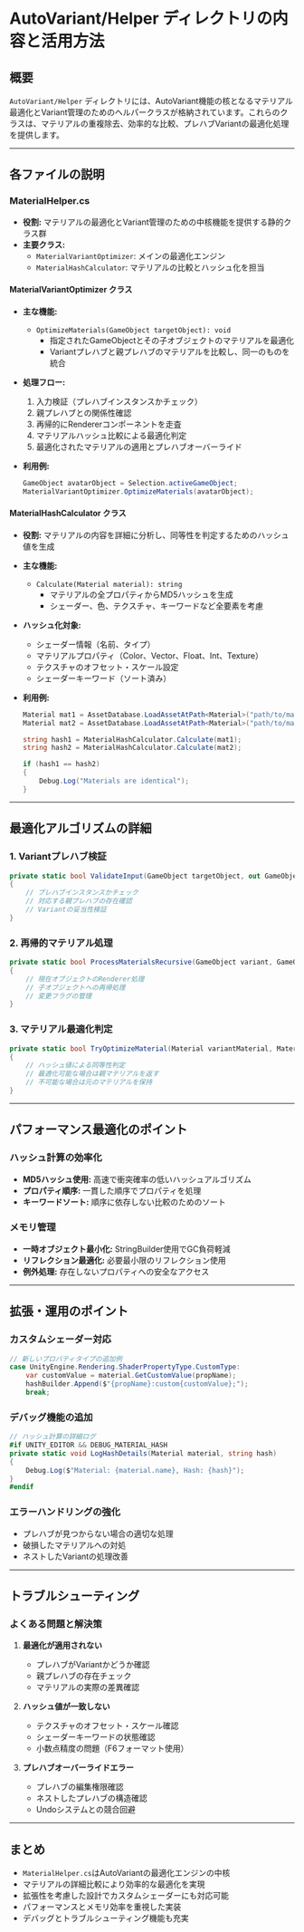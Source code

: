 # AutoVariant/Helper ディレクトリの内容と活用方法

## 概要
`AutoVariant/Helper` ディレクトリには、AutoVariant機能の核となるマテリアル最適化とVariant管理のためのヘルパークラスが格納されています。これらのクラスは、マテリアルの重複除去、効率的な比較、プレハブVariantの最適化処理を提供します。

---

## 各ファイルの説明

### MaterialHelper.cs
- **役割:** マテリアルの最適化とVariant管理のための中核機能を提供する静的クラス群
- **主要クラス:**
  - `MaterialVariantOptimizer`: メインの最適化エンジン
  - `MaterialHashCalculator`: マテリアルの比較とハッシュ化を担当

#### MaterialVariantOptimizer クラス
- **主な機能:**
  - `OptimizeMaterials(GameObject targetObject): void`
    - 指定されたGameObjectとその子オブジェクトのマテリアルを最適化
    - Variantプレハブと親プレハブのマテリアルを比較し、同一のものを統合
  
- **処理フロー:**
  1. 入力検証（プレハブインスタンスかチェック）
  2. 親プレハブとの関係性確認
  3. 再帰的にRendererコンポーネントを走査
  4. マテリアルハッシュ比較による最適化判定
  5. 最適化されたマテリアルの適用とプレハブオーバーライド

- **利用例:**
  ```csharp
  GameObject avatarObject = Selection.activeGameObject;
  MaterialVariantOptimizer.OptimizeMaterials(avatarObject);
  ```

#### MaterialHashCalculator クラス
- **役割:** マテリアルの内容を詳細に分析し、同等性を判定するためのハッシュ値を生成
- **主な機能:**
  - `Calculate(Material material): string`
    - マテリアルの全プロパティからMD5ハッシュを生成
    - シェーダー、色、テクスチャ、キーワードなど全要素を考慮
  
- **ハッシュ化対象:**
  - シェーダー情報（名前、タイプ）
  - マテリアルプロパティ（Color、Vector、Float、Int、Texture）
  - テクスチャのオフセット・スケール設定
  - シェーダーキーワード（ソート済み）

- **利用例:**
  ```csharp
  Material mat1 = AssetDatabase.LoadAssetAtPath<Material>("path/to/material1.mat");
  Material mat2 = AssetDatabase.LoadAssetAtPath<Material>("path/to/material2.mat");
  
  string hash1 = MaterialHashCalculator.Calculate(mat1);
  string hash2 = MaterialHashCalculator.Calculate(mat2);
  
  if (hash1 == hash2)
  {
      Debug.Log("Materials are identical");
  }
  ```

---

## 最適化アルゴリズムの詳細

### 1. Variantプレハブ検証
```csharp
private static bool ValidateInput(GameObject targetObject, out GameObject parentPrefab)
{
    // プレハブインスタンスかチェック
    // 対応する親プレハブの存在確認
    // Variantの妥当性検証
}
```

### 2. 再帰的マテリアル処理
```csharp
private static bool ProcessMaterialsRecursive(GameObject variant, GameObject parent)
{
    // 現在オブジェクトのRenderer処理
    // 子オブジェクトへの再帰処理
    // 変更フラグの管理
}
```

### 3. マテリアル最適化判定
```csharp
private static bool TryOptimizeMaterial(Material variantMaterial, Material parentMaterial, out Material optimizedMaterial)
{
    // ハッシュ値による同等性判定
    // 最適化可能な場合は親マテリアルを返す
    // 不可能な場合は元のマテリアルを保持
}
```

---

## パフォーマンス最適化のポイント

### ハッシュ計算の効率化
- **MD5ハッシュ使用:** 高速で衝突確率の低いハッシュアルゴリズム
- **プロパティ順序:** 一貫した順序でプロパティを処理
- **キーワードソート:** 順序に依存しない比較のためのソート

### メモリ管理
- **一時オブジェクト最小化:** StringBuilder使用でGC負荷軽減
- **リフレクション最適化:** 必要最小限のリフレクション使用
- **例外処理:** 存在しないプロパティへの安全なアクセス

---

## 拡張・運用のポイント

### カスタムシェーダー対応
```csharp
// 新しいプロパティタイプの追加例
case UnityEngine.Rendering.ShaderPropertyType.CustomType:
    var customValue = material.GetCustomValue(propName);
    hashBuilder.Append($"{propName}:custom{customValue};");
    break;
```

### デバッグ機能の追加
```csharp
// ハッシュ計算の詳細ログ
#if UNITY_EDITOR && DEBUG_MATERIAL_HASH
private static void LogHashDetails(Material material, string hash)
{
    Debug.Log($"Material: {material.name}, Hash: {hash}");
}
#endif
```

### エラーハンドリングの強化
- プレハブが見つからない場合の適切な処理
- 破損したマテリアルへの対処
- ネストしたVariantの処理改善

---

## トラブルシューティング

### よくある問題と解決策

1. **最適化が適用されない**
   - プレハブがVariantかどうか確認
   - 親プレハブの存在チェック
   - マテリアルの実際の差異確認

2. **ハッシュ値が一致しない**
   - テクスチャのオフセット・スケール確認
   - シェーダーキーワードの状態確認
   - 小数点精度の問題（F6フォーマット使用）

3. **プレハブオーバーライドエラー**
   - プレハブの編集権限確認
   - ネストしたプレハブの構造確認
   - Undoシステムとの競合回避

---

## まとめ
- `MaterialHelper.cs`はAutoVariantの最適化エンジンの中核
- マテリアルの詳細比較により効率的な最適化を実現
- 拡張性を考慮した設計でカスタムシェーダーにも対応可能
- パフォーマンスとメモリ効率を重視した実装
- デバッグとトラブルシューティング機能も充実